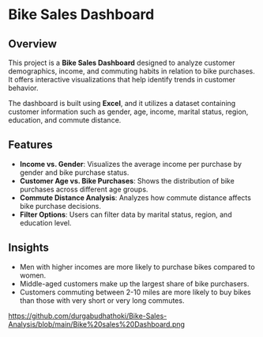 # Bike Sales Dashboard

## Overview
This project is a **Bike Sales Dashboard** designed to analyze customer demographics, income, and commuting habits in relation to bike purchases. It offers interactive visualizations that help identify trends in customer behavior.

The dashboard is built using **Excel**, and it utilizes a dataset containing customer information such as gender, age, income, marital status, region, education, and commute distance.

## Features
- **Income vs. Gender**: Visualizes the average income per purchase by gender and bike purchase status.
- **Customer Age vs. Bike Purchases**: Shows the distribution of bike purchases across different age groups.
- **Commute Distance Analysis**: Analyzes how commute distance affects bike purchase decisions.
- **Filter Options**: Users can filter data by marital status, region, and education level.

## Insights
- Men with higher incomes are more likely to purchase bikes compared to women.
- Middle-aged customers make up the largest share of bike purchasers.
- Customers commuting between 2-10 miles are more likely to buy bikes than those with very short or very long commutes.

https://github.com/durgabudhathoki/Bike-Sales-Analysis/blob/main/Bike%20sales%20Dashboard.png
